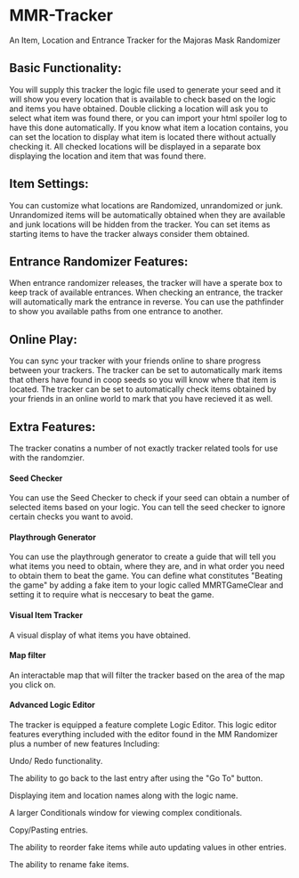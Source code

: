 # MMR-Tracker
An Item, Location and Entrance Tracker for the Majoras Mask Randomizer

## Basic Functionality:
You will supply this tracker the logic file used to generate your seed and it will show you every location that is available to check based on the logic and items you have obtained.
Double clicking a location will ask you to select what item was found there, or you can import your html spoiler log to have this done automatically.
If you know what item a location contains, you can set the location to display what item is located there without actually checking it.
All checked locations will be displayed in a separate box displaying the location and item that was found there.

## Item Settings:
You can customize what locations are Randomized, unrandomized or junk. Unrandomized items will be automatically obtained when they are available and junk locations will be hidden from the tracker.
You can set items as starting items to have the tracker always consider them obtained.

## Entrance Randomizer Features:
When entrance randomizer releases, the tracker will have a sperate box to keep track of available entrances.
When checking an entrance, the tracker will automatically mark the entrance in reverse.
You can use the pathfinder to show you available paths from one entrance to another.

## Online Play:
You can sync your tracker with your friends online to share progress between your trackers.
The tracker can be set to automatically mark items that others have found in coop seeds so you will know where that item is located.
The tracker can be set to automatically check items obtained by your friends in an online world to mark that you have recieved it as well.

## Extra Features: 
The tracker conatins a number of not exactly tracker related tools for use with the randomzier.

#### Seed Checker
You can use the Seed Checker to check if your seed can obtain a number of selected items based on your logic.
You can tell the seed checker to ignore certain checks you want to avoid.

#### Playthrough Generator
You can use the playthrough generator to create a guide that will tell you what items you need to obtain, where they are, and in what order you need to obtain them to beat the game. You can define what constitutes "Beating the game" by adding a fake item to your logic called MMRTGameClear and setting it to require what is neccesary to beat the game.

#### Visual Item Tracker
A visual display of what items you have obtained.

#### Map filter
An interactable map that will filter the tracker based on the area of the map you click on.

#### Advanced Logic Editor
The tracker is equipped a feature complete Logic Editor.
This logic editor features everything included with the editor found in the MM Randomizer plus a number of new features Including:

Undo/ Redo functionality.

The ability to go back to the last entry after using the "Go To" button.

Displaying item and location names along with the logic name.

A larger Conditionals window for viewing complex conditionals.

Copy/Pasting entries.

The ability to reorder fake items while auto updating values in other entries.

The ability to rename fake items.
